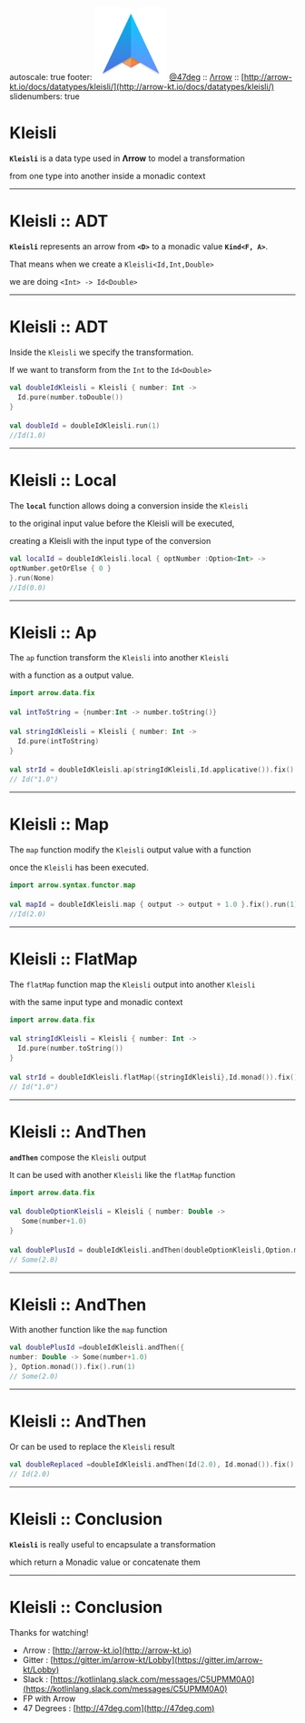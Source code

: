 autoscale: true
footer: ![Arrow](arrow-brand-128x128.png) [@47deg](https://twitter.com/47deg) :: [Λrrow](http://arrow-kt.io) :: [http://arrow-kt.io/docs/datatypes/kleisli/](http://arrow-kt.io/docs/datatypes/kleisli/)
slidenumbers: true

# Kleisli 

__`Kleisli`__ is a data type used in __Λrrow__ to model a transformation 

from one type into another inside a monadic context

---

# Kleisli :: ADT

__`Kleisli`__ represents an arrow from __`<D>`__ to a monadic value __`Kind<F, A>`__.

That means when we create a `Kleisli<Id,Int,Double>` 

we are doing `<Int> -> Id<Double>`

---

# Kleisli :: ADT

Inside the `Kleisli` we specify the transformation.

If we want to transform from the `Int` to the `Id<Double>`

```kotlin
val doubleIdKleisli = Kleisli { number: Int ->
  Id.pure(number.toDouble())
}

val doubleId = doubleIdKleisli.run(1)
//Id(1.0)
```

---

# Kleisli :: Local

The __`local`__ function allows doing a conversion inside the `Kleisli` 

to the original input value before the Kleisli will be executed,

creating a Kleisli with the input type of the conversion

```kotlin
val localId = doubleIdKleisli.local { optNumber :Option<Int> -> 
optNumber.getOrElse { 0 } 
}.run(None)
//Id(0.0)
```

---

# Kleisli :: Ap
The `ap` function transform the `Kleisli` into another `Kleisli` 

with a function as a output value.

```kotlin
import arrow.data.fix

val intToString = {number:Int -> number.toString()}

val stringIdKleisli = Kleisli { number: Int ->
  Id.pure(intToString)
}
  
val strId = doubleIdKleisli.ap(stringIdKleisli,Id.applicative()).fix().run(1)
// Id("1.0")
```

---

# Kleisli :: Map

The `map` function modify the `Kleisli` output value with a function

once the `Kleisli` has been executed.

```kotlin
import arrow.syntax.functor.map

val mapId = doubleIdKleisli.map { output -> output + 1.0 }.fix().run(1)
//Id(2.0)
```

---

# Kleisli :: FlatMap
The `flatMap` function map the `Kleisli` output into another `Kleisli`
 
with the same input type and monadic context

```kotlin
import arrow.data.fix

val stringIdKleisli = Kleisli { number: Int ->
  Id.pure(number.toString())
}
  
val strId = doubleIdKleisli.flatMap({stringIdKleisli},Id.monad()).fix().run(1)
// Id("1.0")
```

---

# Kleisli :: AndThen

__`andThen`__ compose the `Kleisli` output

It can be used with another `Kleisli` like the `flatMap` function

```kotlin
import arrow.data.fix

val doubleOptionKleisli = Kleisli { number: Double ->
   Some(number+1.0)
}
  
val doublePlusId = doubleIdKleisli.andThen(doubleOptionKleisli,Option.monad()).fix().run(1)
// Some(2.0)
```

---

# Kleisli :: AndThen

With another function like the `map` function

```kotlin
val doublePlusId =doubleIdKleisli.andThen({
number: Double -> Some(number+1.0)
}, Option.monad()).fix().run(1)
// Some(2.0)
```

---

# Kleisli :: AndThen

Or can be used to replace the `Kleisli` result

```kotlin
val doubleReplaced =doubleIdKleisli.andThen(Id(2.0), Id.monad()).fix().run(1)
// Id(2.0)
```

---

# Kleisli :: Conclusion

__`Kleisli`__ is really useful to encapsulate a transformation 

which return a Monadic value or concatenate them

---

# Kleisli :: Conclusion

Thanks for watching!

- Λrrow : [http://arrow-kt.io](http://arrow-kt.io)
- Gitter : [https://gitter.im/arrow-kt/Lobby](https://gitter.im/arrow-kt/Lobby)
- Slack : [https://kotlinlang.slack.com/messages/C5UPMM0A0](https://kotlinlang.slack.com/messages/C5UPMM0A0)
- FP with Arrow 
- 47 Degrees : [http://47deg.com](http://47deg.com)
